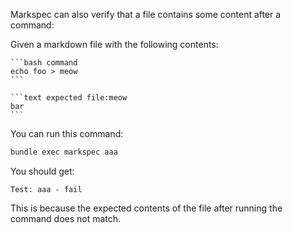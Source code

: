 Markspec can also verify that a file contains some content after a command:

Given a markdown file with the following contents:

~~~text file:aaa
```bash command
echo foo > meow
```

```text expected file:meow
bar
```
~~~

You can run this command:

```bash command
bundle exec markspec aaa
```

You should get:

```text expected stdout
Test: aaa - fail
```

This is because the expected contents of the file after running the command does not match.
